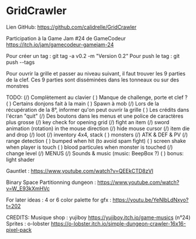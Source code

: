 # GridCrawler

Lien GitHub: https://github.com/calidrelle/GridCrawler

Participation à la Game Jam #24 de GameCodeur
https://itch.io/jam/gamecodeur-gamejam-24

Pour créer un tag : git tag -a v0.2 -m "Version 0.2"
Pour push le tag : git push --tags

Pour ouvrir la grille et passer au niveau suivant, il faut trouver les 9 parties de la clef.
Ces 9 parties sont disséminées dans les tonneaux ou sur des monstres

TODO:
(/) Complètement au clavier
( ) Manque de challenge, porte et clef ?
( ) Certains donjons fait à la main
( ) Spawn à mob
(/) Lors de la récupération de la 8°, informer qu'on peut ouvrir la grille
( ) Les crédits dans l'écran "quit"
(/) Des boutons dans les menus et une police de caractères plus grosse
(/) key check for opening grid
(/) fight an item
    (/) sword animation (rotation) in the mouse direction
    (/) hide mouse cursor
(/) item die and drop
(/) loot
(/) inventory 4x4, stack
( ) monsters
    (/) ATK & DEF & PV
    (/) range detection
    ( ) bumped when hit (to avoid spam fight)
    ( ) screen shake when player is touch
    ( ) blood particules when monster is touched
(/) change level
(/) MENUS
(/) Sounds & music (music: BeepBox ?)
( ) bonus: light shader

Gauntlet : https://www.youtube.com/watch?v=QEEkCTD8zVI

Binary Space Partitionning dungeon : https://www.youtube.com/watch?v=W_E93kXmHVc

For later ideas :
4 or 6 color palette for gfx : https://youtu.be/YeNlbLdNxyo?t=202


CREDITS:
Musique shop : yujiboy https://yujiboy.itch.io/game-musics (n°24)
Sprites : o-lobster https://o-lobster.itch.io/simple-dungeon-crawler-16x16-pixel-pack
